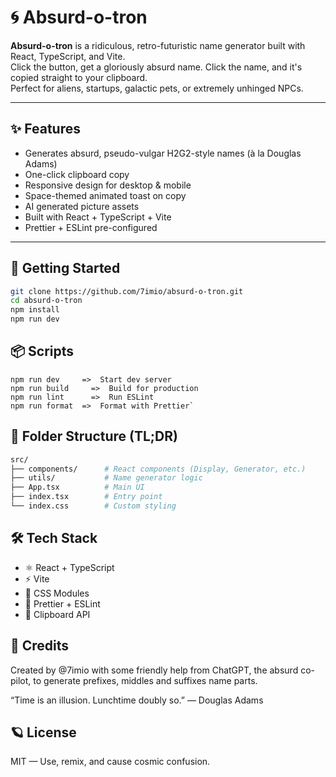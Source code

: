 # 🌀 Absurd-o-tron

**Absurd-o-tron** is a ridiculous, retro-futuristic name generator built with React, TypeScript, and Vite.  
Click the button, get a gloriously absurd name. Click the name, and it's copied straight to your clipboard.  
Perfect for aliens, startups, galactic pets, or extremely unhinged NPCs.

---

## ✨ Features

- Generates absurd, pseudo-vulgar H2G2-style names (à la Douglas Adams)
- One-click clipboard copy
- Responsive design for desktop & mobile
- Space-themed animated toast on copy
- AI generated picture assets
- Built with React + TypeScript + Vite
- Prettier + ESLint pre-configured

---

## 🚀 Getting Started

```bash
git clone https://github.com/7imio/absurd-o-tron.git
cd absurd-o-tron
npm install
npm run dev
```

## 📦 Scripts

```
npm run dev     =>  Start dev server
npm run build	  =>  Build for production
npm run lint	  =>  Run ESLint
npm run format	=>  Format with Prettier`
```

## 📁 Folder Structure (TL;DR)

```bash
src/
├── components/      # React components (Display, Generator, etc.)
├── utils/           # Name generator logic
├── App.tsx          # Main UI
├── index.tsx        # Entry point
└── index.css        # Custom styling

```

## 🛠 Tech Stack

- ⚛️ React + TypeScript
- ⚡ Vite
- 🎨 CSS Modules
- 💅 Prettier + ESLint
- 📎 Clipboard API
<!-- - 🪐 DALL·E assets (custom generated visuals) -->

## 🙌 Credits

Created by @7imio with some friendly help from ChatGPT, the absurd co-pilot, to generate prefixes, middles and suffixes name parts.

“Time is an illusion. Lunchtime doubly so.” — Douglas Adams

## 🪐 License

MIT — Use, remix, and cause cosmic confusion.
